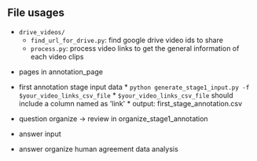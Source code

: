 
## File usages

* `drive_videos/`
    * `find_url_for_drive.py`: find google drive video ids to share
    * `process.py`: process video links to get the general information of each video clips


- pages
	in annotation_page

- first annotation stage input data
        * `python generate_stage1_input.py -f $your_video_links_csv_file`
        * `$your_video_links_csv_file` should include a column named as 'link'
        * output: first_stage_annotation.csv
	
- question organize -> review
    in organize_stage1_annotation
    
- answer input
- answer organize
human agreement
data analysis

